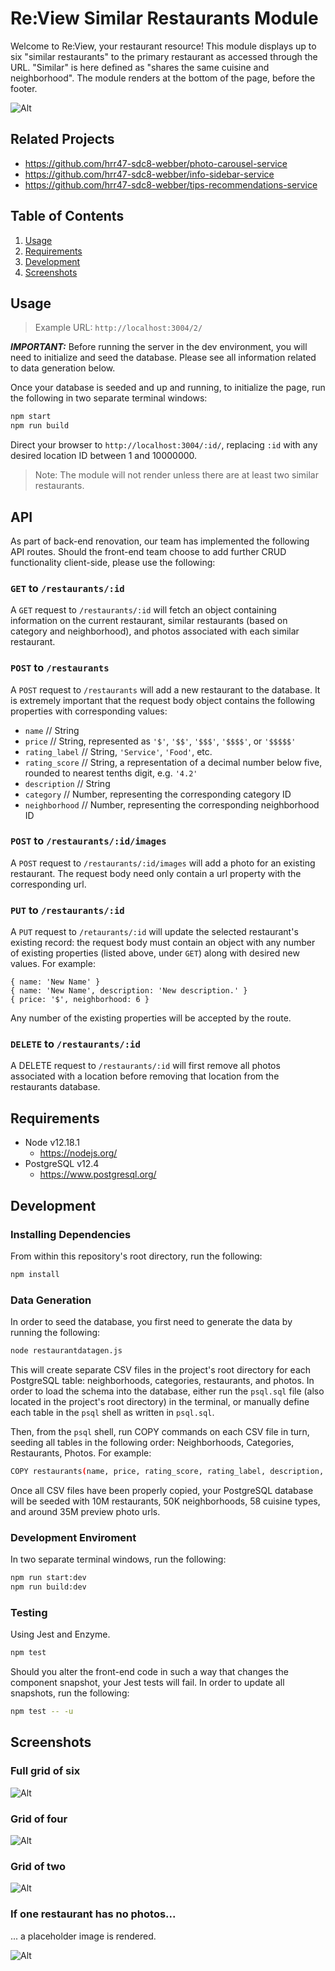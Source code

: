 # Re:View Similar Restaurants Module
Welcome to Re:View, your restaurant resource! This module displays up to six "similar restaurants" to the primary restaurant as accessed through the URL. "Similar" is here defined as "shares the same cuisine and neighborhood". The module renders at the bottom of the page, before the footer.

![Alt ](/screenshots/similar-grid-6.png?raw=true "Similar restaurants full grid of six")

## Related Projects
  - https://github.com/hrr47-sdc8-webber/photo-carousel-service
  - https://github.com/hrr47-sdc8-webber/info-sidebar-service
  - https://github.com/hrr47-sdc8-webber/tips-recommendations-service

## Table of Contents
1. [Usage](#Usage)
2. [Requirements](#Requirements)
3. [Development](#Development)
4. [Screenshots](#Screenshots)

## Usage
> Example URL: ```http://localhost:3004/2/```

_**IMPORTANT:**_ Before running the server in the dev environment, you will need to initialize and seed the database. Please see all information related to data generation below.

Once your database is seeded and up and running, to initialize the page, run the following in two separate terminal windows:

```sh
npm start
npm run build
```

Direct your browser to ```http://localhost:3004/:id/```, replacing ```:id``` with any desired location ID between 1 and 10000000. 

> Note: The module will not render unless there are at least two similar restaurants.

## API

As part of back-end renovation, our team has implemented the following API routes. Should the front-end team choose to add further CRUD functionality client-side, please use the following:

### ```GET``` to ```/restaurants/:id```

A ```GET``` request to ```/restaurants/:id``` will fetch an object containing information on the current restaurant, similar restaurants (based on category and neighborhood), and photos associated with each similar restaurant.

### ```POST``` to ```/restaurants```

A ```POST``` request to ```/restaurants``` will add a new restaurant to the database. It is extremely important that the request body object contains the following properties with corresponding values:
 - ```name``` // String
 - ```price``` // String, represented as  ```'$'```, ```'$$'```, ```'$$$'```, ```'$$$$'```, or ```'$$$$$'```
 - ```rating_label``` // String, ```'Service'```, ```'Food'```, etc.
 - ```rating_score``` // String, a representation of a decimal number below five, rounded to nearest tenths digit, e.g. ```'4.2'```
 - ```description``` // String
 - ```category``` // Number, representing the corresponding category ID
 - ```neighborhood``` // Number, representing the corresponding neighborhood ID

### ```POST``` to ```/restaurants/:id/images```

A ```POST``` request to ```/restaurants/:id/images``` will add a photo for an existing restaurant. The request body need only contain a url property with the corresponding url.

### ```PUT``` to ```/restaurants/:id```

A ```PUT``` request to ```/retaurants/:id``` will update the selected restaurant's existing record: the request body must contain an object with any number of existing properties (listed above, under ```GET```) along with desired new values. For example:

```
{ name: 'New Name' }
{ name: 'New Name', description: 'New description.' }
{ price: '$', neighborhood: 6 }
```
Any number of the existing properties will be accepted by the route.

### ```DELETE``` to ```/restaurants/:id```

A DELETE request to ```/restaurants/:id``` will first remove all photos associated with a location before removing that location from the restaurants database.


## Requirements
- Node v12.18.1
  - https://nodejs.org/
- PostgreSQL v12.4
  - https://www.postgresql.org/

## Development

### Installing Dependencies
From within this repository's root directory, run the following:
```sh
npm install
```

### Data Generation
In order to seed the database, you first need to generate the data by running the following:
```sh
node restaurantdatagen.js
```
This will create separate CSV files in the project's root directory for each PostgreSQL table: neighborhoods, categories, restaurants, and photos. In order to load the schema into the database, either run the ```psql.sql``` file (also located in the project's root directory) in the terminal, or manually define each table in the ```psql``` shell as written in ```psql.sql```. 

Then, from the ```psql``` shell, run COPY commands on each CSV file in turn, seeding all tables in the following order: Neighborhoods, Categories, Restaurants, Photos. For example:

```sh
COPY restaurants(name, price, rating_score, rating_label, description, category, neighborhood) FROM '/path/to/restaurantdata.csv' DELIMITER '|' CSV HEADER;
```
Once all CSV files have been properly copied, your PostgreSQL database will be seeded with 10M restaurants, 50K neighborhoods, 58 cuisine types, and around 35M preview photo urls.

### Development Enviroment
In two separate terminal windows, run the following:
```sh
npm run start:dev
npm run build:dev
```

### Testing
Using Jest and Enzyme.
```sh
npm test
```
Should you alter the front-end code in such a way that changes the component snapshot, your Jest tests will fail. In order to update all snapshots, run the following:

```sh
npm test -- -u
```

## Screenshots

### Full grid of six

![Alt ](/screenshots/similar-grid-6.png?raw=true "Similar restaurants full grid of six")

### Grid of four

![Alt ](/screenshots/similar-grid-4.png?raw=true "Similar restaurants grid of four")

### Grid of two

![Alt ](/screenshots/similar-grid-2.png?raw=true "Similar restaurants grid of two")

### If one restaurant has no photos...
... a placeholder image is rendered.

![Alt ](/screenshots/similar-with-exception.png?raw=true "One restaurant has no photos")
